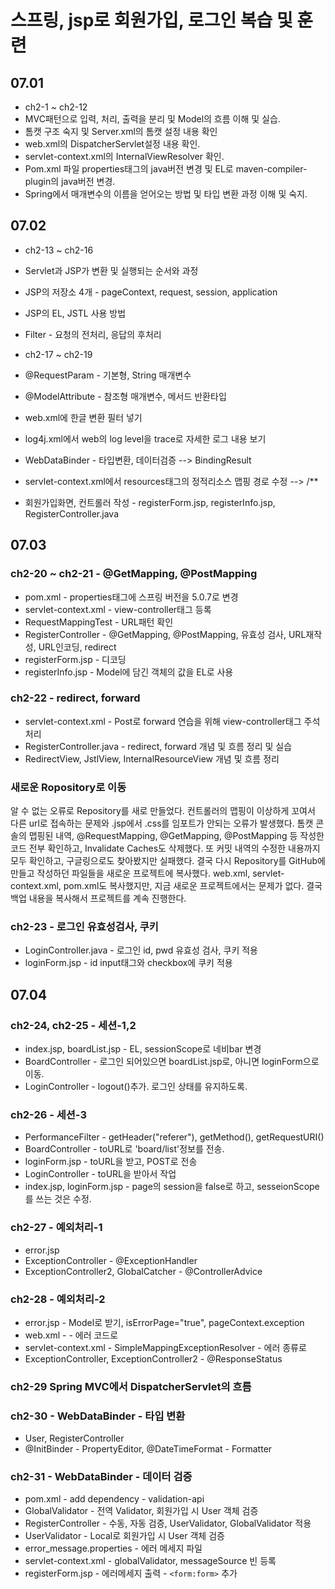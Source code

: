 # 스프링, jsp로 회원가입, 로그인 복습 및 훈련

## 07.01
- ch2-1 ~ ch2-12
- MVC패턴으로 입력, 처리, 출력을 분리 및 Model의 흐름 이해 및 실습.
- 톰캣 구조 숙지 및 Server.xml의 톰캣 설정 내용 확인
- web.xml의 DispatcherServlet설정 내용 확인.
- servlet-context.xml의 InternalViewResolver 확인.
- Pom.xml 파일 properties태그의 java버전 변경 및 EL로 maven-compiler-plugin의 java버전 변경.
- Spring에서 매개변수의 이름을 얻어오는 방법 및 타입 변환 과정 이해 및 숙지.

## 07.02
- ch2-13 ~ ch2-16
- Servlet과 JSP가 변환 및 실행되는 순서와 과정
- JSP의 저장소 4개 - pageContext, request, session, application
- JSP의 EL, JSTL 사용 방법
- Filter - 요청의 전처리, 응답의 후처리

- ch2-17 ~ ch2-19
- @RequestParam - 기본형, String 매개변수
- @ModelAttribute - 참조형 매개변수, 메서드 반환타입
- web.xml에 한글 변환 필터 넣기
- log4j.xml에서 web의 log level을 trace로 자세한 로그 내용 보기
- WebDataBinder - 타입변환, 데이터검증 --> BindingResult
- servlet-context.xml에서 resources태그의 정적리소스 맵핑 경로 수정 --> /**
- 회원가입화면, 컨트롤러 작성 - registerForm.jsp, registerInfo.jsp, RegisterController.java

## 07.03
### ch2-20 ~ ch2-21 - @GetMapping, @PostMapping
- pom.xml - properties태그에 스프링 버전을 5.0.7로 변경
- servlet-context.xml - view-controller태그 등록
- RequestMappingTest - URL패턴 확인
- RegisterController - @GetMapping, @PostMapping, 유효성 검사, URL재작성, URL인코딩, redirect
- registerForm.jsp - 디코딩
- registerInfo.jsp - Model에 담긴 객체의 값을 EL로 사용

### ch2-22 - redirect, forward
- servlet-context.xml - Post로 forward 연습을 위해 view-controller태그 주석처리
- RegisterController.java - redirect, forward 개념 및 흐름 정리 및 실습
- RedirectView, JstlView, InternalResourceView 개념 및 흐름 정리

### 새로운 Ropository로 이동
알 수 없는 오류로 Repository를 새로 만들었다.
컨트롤러의 맵핑이 이상하게 꼬여서 다른 url로 접속하는 문제와 .jsp에서 .css를 임포트가 안되는 오류가 발생했다.
톰캣 콘솔의 맵핑된 내역, @RequestMapping, @GetMapping, @PostMapping 등 작성한 코드 전부 확인하고, 
Invalidate Caches도 삭제했다.
또 커밋 내역의 수정한 내용까지 모두 확인하고, 구글링으로도 찾아봤지만 실패했다.
결국 다시 Repository를 GitHub에 만들고 작성하던 파일들을 새로운 프로젝트에 복사했다.
web.xml, servlet-context.xml, pom.xml도 복사했지만, 지금 새로운 프로젝트에서는 문제가 없다.
결국 백업 내용을 복사해서 프로젝트를 계속 진행한다.

### ch2-23 - 로그인 유효성검사, 쿠키
- LoginController.java - 로그인 id, pwd 유효성 검사, 쿠키 적용
- loginForm.jsp - id input태그와 checkbox에 쿠키 적용

## 07.04
### ch2-24, ch2-25 - 세션-1,2
- index.jsp, boardList.jsp - EL, sessionScope로 네비bar 변경
- BoardController - 로그인 되어있으면 boardList.jsp로, 아니면 loginForm으로 이동. 
- LoginController - logout()추가. 로그인 상태를 유지하도록.

### ch2-26 - 세션-3
- PerformanceFilter - getHeader("referer"), getMethod(), getRequestURI()
- BoardController - toURL로 'board/list'정보를 전송. 
- loginForm.jsp - toURL을 받고, POST로 전송
- LoginController - toURL을 받아서 작업
- index.jsp, loginForm.jsp - page의 session을 false로 하고, sesseionScope를 쓰는 것은 수정.

### ch2-27 - 예외처리-1
- error.jsp
- ExceptionController - @ExceptionHandler
- ExceptionController2, GlobalCatcher - @ControllerAdvice

### ch2-28 - 예외처리-2
- error.jsp - Model로 받기, isErrorPage="true", pageContext.exception
- web.xml - <error-page> - 에러 코드로
- servlet-context.xml - SimpleMappingExceptionResolver - 에러 종류로
- ExceptionController, ExceptionController2 - @ResponseStatus

### ch2-29 Spring MVC에서 DispatcherServlet의 흐름

### ch2-30 - WebDataBinder - 타입 변환
- User, RegisterController 
- @InitBinder - PropertyEditor, @DateTimeFormat - Formatter 

### ch2-31 - WebDataBinder - 데이터 검증
- pom.xml - add dependency - validation-api
- GlobalValidator - 전역 Validator, 회원가입 시 User 객체 검증
- RegisterController - 수동, 자동 검증, UserValidator, GlobalValidator 적용
- UserValidator - Local로 회원가입 시 User 객체 검증
- error_message.properties - 에러 메세지 파일
- servlet-context.xml - globalValidator, messageSource 빈 등록
- registerForm.jsp - 에러메세지 출력 - ```<form:form>``` 추가
